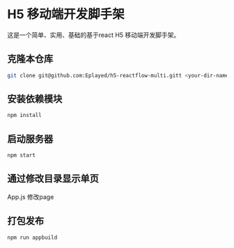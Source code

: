 # H5 移动端开发脚手架

这是一个简单、实用、基础的基于react H5 移动端开发脚手架。

## 克隆本仓库

```bash
git clone git@github.com:Eplayed/h5-reactflow-multi.gitt <your-dir-name>
```

## 安装依赖模块

```bash
npm install
```

## 启动服务器

```bash
npm start
```

## 通过修改目录显示单页

App.js 修改page

## 打包发布

```bash
npm run appbuild
```
